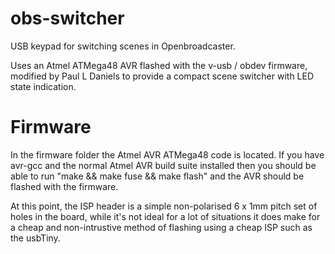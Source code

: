 # obs-switcher
USB keypad for switching scenes in Openbroadcaster.


Uses an Atmel ATMega48 AVR flashed with the v-usb / obdev firmware, modified by Paul L Daniels to provide a compact scene switcher with LED state indication.

# Firmware

In the firmware folder the Atmel AVR ATMega48 code is located.  If you have avr-gcc and the normal Atmel AVR build suite installed then you should be able to run "make && make fuse && make flash" and the AVR should be flashed with the firmware.

At this point, the ISP header is a simple non-polarised 6 x 1mm pitch set of holes in the board, while it's not ideal for a lot of situations it does make for a cheap and non-intrustive method of flashing using a cheap ISP such as the usbTiny.
